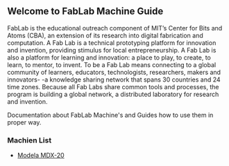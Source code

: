 ## Welcome to FabLab Machine Guide

FabLab is the educational outreach component of MIT’s Center for Bits and Atoms (CBA), an extension of its research into digital fabrication and computation. A Fab Lab is a technical prototyping platform for innovation and invention, providing stimulus for local entrepreneurship. A Fab Lab is also a platform for learning and innovation: a place to play, to create, to learn, to mentor, to invent. To be a Fab Lab means connecting to a global community of learners, educators, technologists, researchers, makers and innovators- -a knowledge sharing network that spans 30 countries and 24 time zones. Because all Fab Labs share common tools and processes, the program is building a global network, a distributed laboratory for research and invention.

Documentation about FabLab Machine's and Guides how to use them in proper way.

### Machien List

- [Modela MDX-20](https://github.com/salmanfarisvp/fablab-docs/blob/master/modela.md)
